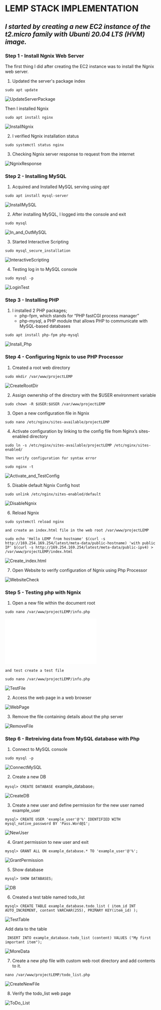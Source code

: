 # LEMP STACK IMPLEMENTATION

## *I started by creating a new EC2 instance of the t2.micro family with Ubunti 20.04 LTS (HVM) image.*

### Step 1 - Install Ngnix Web Server
 The first thing I did after creating the EC2 instance was to install the Ngnix web server.

1. Updated the server's package index

 `sudo apt update` 


 ![UpdateServerPackage](./Images2/Step1-Update_Server_Package_Index.PNG)

 Then I installed Ngnix

 `sudo apt install nginx`

 ![InstallNgnix](./Images2/Step1-Install_Nginx.PNG)

 2. I verified Ngnix installation status

 `sudo systemctl status nginx`


 3. Checking Ngnix server response to request from the internet

 ![NgnixResponse](./Images2/Step1-Nginx_ServerResponse.PNG)



 ### Step 2 - Installing MySQL


 1. Acquired and Installed MySQL serving using *apt*

 `sudo apt install mysql-server`

 ![InstallMySQL](./Images2/Step2-Install_MySQL_Server.PNG)


 2. After installing MySQL, I logged into the console and exit

 `sudo mysql`

  ![In_and_OutMySQL](./Images2/Step2-LoggedIn_MySQL_Server_Exit.PNG)

 3. Started Interactive Scripting

  `sudo mysql_secure_installation`

   ![InteractiveScripting](./Images2/Step2-Interactive_Scripting.PNG)


 4. Testing log in to MySQL console

  `sudo mysql -p`

 ![LoginTest](./Images2/Step2-Login_Test.PNG)


 ### Step 3 - Installing PHP


 1. I installed 2 PHP packages; 
    - php-fpm, which stands for “PHP fastCGI process manager”
    -  php-mysql, a PHP module that allows PHP to communicate with MySQL-based databases

  `sudo apt install php-fpm php-mysql`

  ![Install_Php](./Images2/Step3-Install_Php.PNG)



 ### Step 4 - Configuring Ngnix to use PHP Processor


 1. Created a root web directory

 `sudo mkdir /var/www/projectLEMP`

 ![CreateRootDir](./Images2/Step4-Create_RootWebDirectory.PNG)


 2. Assign ownership of the directory with the $USER environment variable

 `sudo chown -R $USER:$USER /var/www/projectLEMP`


 3. Open a new configuration file in Ngnix

  `sudo nano /etc/nginx/sites-available/projectLEMP`

 4. Activate configuration by linking to the config file from Nginx’s sites-enabled directory

 `sudo ln -s /etc/nginx/sites-available/projectLEMP /etc/nginx/sites-enabled/`

    Then verify configuration for syntax error
 `sudo nginx -t`

 ![Activate_and_TestConfig](./Images2/Step4-Activate_Test_Configuration.PNG)


 5. Disable default Ngnix Config host

 `sudo unlink /etc/nginx/sites-enabled/default`

 ![DisableNgnix](./Images2/Step4-Disable_Default_NginxHost.PNG)


 6. Reload Ngnix

 `sudo systemctl reload nginx`

    and create an index.html file in the web root /var/www/projectLEMP

 `sudo echo 'Hello LEMP from hostname' $(curl -s http://169.254.169.254/latest/meta-data/public-hostname) 'with public IP' $(curl -s http://169.254.169.254/latest/meta-data/public-ipv4) > /var/www/projectLEMP/index.html`

 ![Create_index.html](./Images2/Step4-Reload_Nginx-Create_IndexHTML_File.PNG)

 7. Open Website to verify configuration of Ngnix using Php Processor

 ![WebsiteCheck](./Images2/Step4-Website_Check.PNG)



### Step 5 - Testing php with Ngnix


 1. Open a new file within the document root

  `sudo nano /var/www/projectLEMP/info.php`

  ![info.php](./Images2/Step5-NewFile_info.php)

    and test create a test file

 `sudo nano /var/www/projectLEMP/info.php`

 ![TestFile](./Images2/Step5-Create_Test_PhpFile.PNG)


 2. Access the web page in a web browser

 ![WebPage](./Images2/Step5-WebPage.PNG)

 3. Remove the file containing details about the php server

 ![RemoveFile](./Images2/Step5-RemoveFile.PNG)


### Step 6 - Retreiving data from MySQL database with Php

 1. Connect to MySQL console

 `sudo mysql -p`

 ![ConnectMySQL](./Images2/Step6-Connect_to_MySQL.PNG)


 2. Create a new DB

 `mysql> CREATE DATABASE `example_database`;`

 ![CreateDB](./Images2/Step6-Create_New_DB.PNG)

 3. Create a new user and define permission for the new user named example_user

 `mysql> CREATE USER 'example_user'@'%' IDENTIFIED WITH mysql_native_password BY 'Pass.Word@1';`

 ![NewUser](./Images2/Step6-Define_New_UserPermission.PNG)

 4. Grant permission to new user and exit

 `mysql> GRANT ALL ON example_database.* TO 'example_user'@'%';`

 ![GrantPermission](./Images2/Step6-Grant_User_Permission.PNG)


 5. Show database 

 `mysql> SHOW DATABASES;`

 ![DB](./Images2/Step6-ShowDB.PNG)


 6. Created a test table named todo_list

  `mysql> CREATE TABLE example_database.todo_list (
    item_id INT AUTO_INCREMENT,
    content VARCHAR(255),
    PRIMARY KEY(item_id)
    );`

 ![TestTable](./Images2/Step6-TestTable.PNG)

 Add data to the table

 ` INSERT INTO example_database.todo_list (content) VALUES ("My first important item");`

 ![MoreData](./Images2/Step6-More_Data_for_ToDoList.PNG)


 7. Create a new php file with custom web root directory and add contents to it.

 `nano /var/www/projectLEMP/todo_list.php`
 
 ![CreateNewFile](./Images2/Step6-CreateNewPhpFile.PNG)

 8. Verify the todo_list web page

  ![ToDo_List](./Images2/Step6-ToDoList_WebPage.PNG)

  
